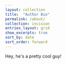 ```yaml
---
layout: collection
title:  "Author Bio"
permalink: /about/
collection: incision
entries_layout: grid
show_excerpts: true
sort_by: date
sort_order: forward
---
```

Hey, he's a pretty cool guy!